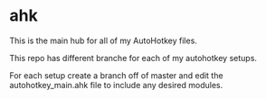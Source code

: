 # ahk

This is the main hub for all of my AutoHotkey files.

This repo has different branche for each of my autohotkey setups.

For each setup create a branch off of master and edit the autohotkey_main.ahk file
to include any desired modules.  
